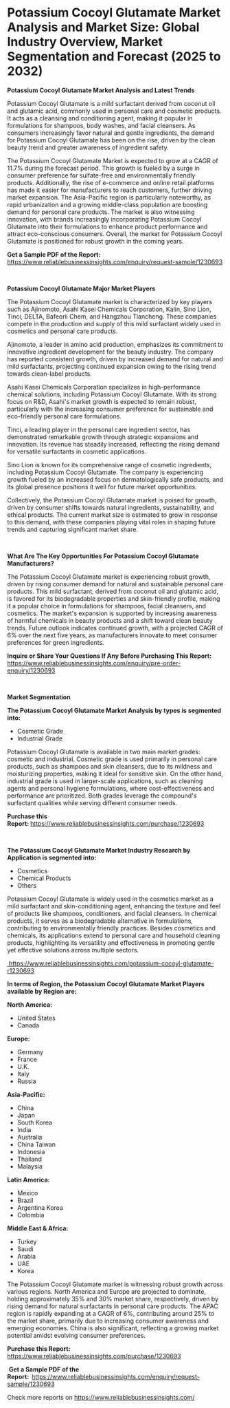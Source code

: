 <p><h1>Potassium Cocoyl Glutamate Market Analysis and Market Size: Global Industry Overview, Market Segmentation and Forecast (2025 to 2032)</h1></p><p><strong>Potassium Cocoyl Glutamate Market Analysis and Latest Trends</strong></p>
<p><p>Potassium Cocoyl Glutamate is a mild surfactant derived from coconut oil and glutamic acid, commonly used in personal care and cosmetic products. It acts as a cleansing and conditioning agent, making it popular in formulations for shampoos, body washes, and facial cleansers. As consumers increasingly favor natural and gentle ingredients, the demand for Potassium Cocoyl Glutamate has been on the rise, driven by the clean beauty trend and greater awareness of ingredient safety.</p><p>The Potassium Cocoyl Glutamate Market is expected to grow at a CAGR of 11.7% during the forecast period. This growth is fueled by a surge in consumer preference for sulfate-free and environmentally friendly products. Additionally, the rise of e-commerce and online retail platforms has made it easier for manufacturers to reach customers, further driving market expansion. The Asia-Pacific region is particularly noteworthy, as rapid urbanization and a growing middle-class population are boosting demand for personal care products. The market is also witnessing innovation, with brands increasingly incorporating Potassium Cocoyl Glutamate into their formulations to enhance product performance and attract eco-conscious consumers. Overall, the market for Potassium Cocoyl Glutamate is positioned for robust growth in the coming years.</p></p>
<p><strong>Get a Sample PDF of the Report:&nbsp;</strong> <a href="https://www.reliablebusinessinsights.com/enquiry/request-sample/1230693?utm_campaign=2306&utm_medium=2&utm_source=Github&utm_content=ia&utm_term=01042025&utm_id=potassium-cocoyl-glutamate">https://www.reliablebusinessinsights.com/enquiry/request-sample/1230693</a></p>
<p>&nbsp;</p>
<p><strong>Potassium Cocoyl Glutamate Major Market Players</strong></p>
<p><p>The Potassium Cocoyl Glutamate market is characterized by key players such as Ajinomoto, Asahi Kasei Chemicals Corporation, Kalin, Sino Lion, Tinci, DELTA, Bafeorii Chem, and Hangzhou Tiancheng. These companies compete in the production and supply of this mild surfactant widely used in cosmetics and personal care products.</p><p>Ajinomoto, a leader in amino acid production, emphasizes its commitment to innovative ingredient development for the beauty industry. The company has reported consistent growth, driven by increased demand for natural and mild surfactants, projecting continued expansion owing to the rising trend towards clean-label products.</p><p>Asahi Kasei Chemicals Corporation specializes in high-performance chemical solutions, including Potassium Cocoyl Glutamate. With its strong focus on R&D, Asahi's market growth is expected to remain robust, particularly with the increasing consumer preference for sustainable and eco-friendly personal care formulations.</p><p>Tinci, a leading player in the personal care ingredient sector, has demonstrated remarkable growth through strategic expansions and innovation. Its revenue has steadily increased, reflecting the rising demand for versatile surfactants in cosmetic applications.</p><p>Sino Lion is known for its comprehensive range of cosmetic ingredients, including Potassium Cocoyl Glutamate. The company is experiencing growth fueled by an increased focus on dermatologically safe products, and its global presence positions it well for future market opportunities.</p><p>Collectively, the Potassium Cocoyl Glutamate market is poised for growth, driven by consumer shifts towards natural ingredients, sustainability, and ethical products. The current market size is estimated to grow in response to this demand, with these companies playing vital roles in shaping future trends and capturing significant market share.</p></p>
<p>&nbsp;</p>
<p><strong>What Are The Key Opportunities For Potassium Cocoyl Glutamate Manufacturers?</strong></p>
<p><p>The Potassium Cocoyl Glutamate market is experiencing robust growth, driven by rising consumer demand for natural and sustainable personal care products. This mild surfactant, derived from coconut oil and glutamic acid, is favored for its biodegradable properties and skin-friendly profile, making it a popular choice in formulations for shampoos, facial cleansers, and cosmetics. The market's expansion is supported by increasing awareness of harmful chemicals in beauty products and a shift toward clean beauty trends. Future outlook indicates continued growth, with a projected CAGR of 6% over the next five years, as manufacturers innovate to meet consumer preferences for green ingredients.</p></p>
<p><strong>Inquire or Share Your Questions If Any Before Purchasing This Report:</strong> <a href="https://www.reliablebusinessinsights.com/enquiry/pre-order-enquiry/1230693?utm_campaign=2306&utm_medium=2&utm_source=Github&utm_content=ia&utm_term=01042025&utm_id=potassium-cocoyl-glutamate">https://www.reliablebusinessinsights.com/enquiry/pre-order-enquiry/1230693</a></p>
<p>&nbsp;</p>
<p><strong>Market Segmentation</strong></p>
<p><strong>The Potassium Cocoyl Glutamate Market Analysis by types is segmented into:</strong></p>
<p><ul><li>Cosmetic Grade</li><li>Industrial Grade</li></ul></p>
<p><p>Potassium Cocoyl Glutamate is available in two main market grades: cosmetic and industrial. Cosmetic grade is used primarily in personal care products, such as shampoos and skin cleansers, due to its mildness and moisturizing properties, making it ideal for sensitive skin. On the other hand, industrial grade is used in larger-scale applications, such as cleaning agents and personal hygiene formulations, where cost-effectiveness and performance are prioritized. Both grades leverage the compound's surfactant qualities while serving different consumer needs.</p></p>
<p><strong>Purchase this Report:&nbsp;</strong><a href="https://www.reliablebusinessinsights.com/purchase/1230693?utm_campaign=2306&utm_medium=2&utm_source=Github&utm_content=ia&utm_term=01042025&utm_id=potassium-cocoyl-glutamate">https://www.reliablebusinessinsights.com/purchase/1230693</a></p>
<p>&nbsp;</p>
<p><strong>The Potassium Cocoyl Glutamate Market Industry Research by Application is segmented into:</strong></p>
<p><ul><li>Cosmetics</li><li>Chemical Products</li><li>Others</li></ul></p>
<p><p>Potassium Cocoyl Glutamate is widely used in the cosmetics market as a mild surfactant and skin-conditioning agent, enhancing the texture and feel of products like shampoos, conditioners, and facial cleansers. In chemical products, it serves as a biodegradable alternative in formulations, contributing to environmentally friendly practices. Besides cosmetics and chemicals, its applications extend to personal care and household cleaning products, highlighting its versatility and effectiveness in promoting gentle yet effective solutions across multiple sectors.</p></p>
<p><a href="https://www.reliablebusinessinsights.com/potassium-cocoyl-glutamate-r1230693?utm_campaign=2306&utm_medium=2&utm_source=Github&utm_content=ia&utm_term=01042025&utm_id=potassium-cocoyl-glutamate">&nbsp;https://www.reliablebusinessinsights.com/potassium-cocoyl-glutamate-r1230693</a></p>
<p><strong>In terms of Region, the Potassium Cocoyl Glutamate Market Players available by Region are:</strong></p>
<p>
    <p> <strong> North America: </strong>
        <ul>
            <li>United States</li>
            <li>Canada</li>
        </ul>
        </p> 
    <p> <strong> Europe: </strong>
        <ul>
            <li>Germany</li>
            <li>France</li>
            <li>U.K.</li>
            <li>Italy</li>
            <li>Russia</li>
        </ul>
        </p> 
    <p> <strong> Asia-Pacific: </strong>
        <ul>
            <li>China</li>
            <li>Japan</li>
            <li>South Korea</li>
            <li>India</li>
            <li>Australia</li>
            <li>China Taiwan</li>
            <li>Indonesia</li>
            <li>Thailand</li>
            <li>Malaysia</li>
        </ul>
        </p> 
    <p> <strong> Latin America: </strong>
        <ul>
            <li>Mexico</li>
            <li>Brazil</li>
            <li>Argentina Korea</li>
            <li>Colombia</li>
        </ul>
        </p> 
    <p> <strong> Middle East & Africa: </strong>
        <ul>
            <li>Turkey</li>
            <li>Saudi</li>
            <li>Arabia</li>
            <li>UAE</li>
            <li>Korea</li>
        </ul>
    </p>
    </p>
<p><p>The Potassium Cocoyl Glutamate market is witnessing robust growth across various regions. North America and Europe are projected to dominate, holding approximately 35% and 30% market share, respectively, driven by rising demand for natural surfactants in personal care products. The APAC region is rapidly expanding at a CAGR of 6%, contributing around 25% to the market share, primarily due to increasing consumer awareness and emerging economies. China is also significant, reflecting a growing market potential amidst evolving consumer preferences.</p></p>
<p><strong>Purchase this Report: </strong><a href="https://www.reliablebusinessinsights.com/purchase/1230693?utm_campaign=2306&utm_medium=2&utm_source=Github&utm_content=ia&utm_term=01042025&utm_id=potassium-cocoyl-glutamate">https://www.reliablebusinessinsights.com/purchase/1230693</a></p>
<p>&nbsp;<strong>Get a Sample PDF of the Report:&nbsp;&nbsp;</strong><a href="https://www.reliablebusinessinsights.com/enquiry/request-sample/1230693?utm_campaign=2306&utm_medium=2&utm_source=Github&utm_content=ia&utm_term=01042025&utm_id=potassium-cocoyl-glutamate">https://www.reliablebusinessinsights.com/enquiry/request-sample/1230693</a></p>
<p><strong></strong></p>
<p>Check more reports on <a href="https://www.reliablebusinessinsights.com/?utm_campaign=2306&utm_medium=2&utm_source=Github&utm_content=ia&utm_term=01042025&utm_id=potassium-cocoyl-glutamate">https://www.reliablebusinessinsights.com/</a></p>